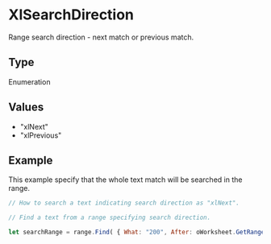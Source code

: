 # XlSearchDirection

Range search direction - next match or previous match.

## Type

Enumeration

## Values

- "xlNext"
- "xlPrevious"


## Example

This example specify that the whole text match will be searched in the range.

```javascript editor-xlsx
// How to search a text indicating search direction as "xlNext".

// Find a text from a range specifying search direction.

let searchRange = range.Find( { What: "200", After: oWorksheet.GetRange("B1"), LookIn: "xlValues", LookAt: "xlWhole",	SearchOrder: "xlByColumns", SearchDirection: "xlNext", MatchCase: true } );
```
